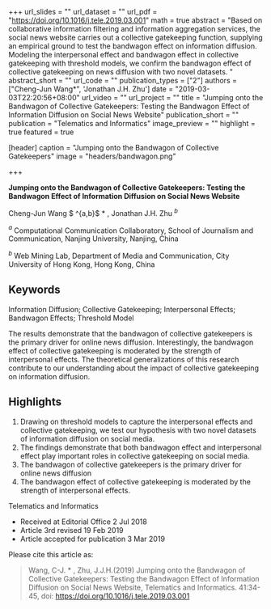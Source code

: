 +++
url_slides = ""
url_dataset = ""
url_pdf = "https://doi.org/10.1016/j.tele.2019.03.001"
math = true
abstract = "Based on collaborative information filtering and information aggregation services, the social news website carries out a collective gatekeeping function, supplying an empirical ground to test the bandwagon effect on information diffusion. Modeling the interpersonal effect and bandwagon effect in collective gatekeeping with threshold models, we confirm the bandwagon effect of collective gatekeeping on news diffusion with two novel datasets. "
abstract_short = ""
url_code = ""
publication_types = ["2"]
authors = ["Cheng-Jun Wang*", 'Jonathan J.H. Zhu']
date = "2019-03-03T22:20:56+08:00"
url_video = ""
url_project = ""
title = "Jumping onto the Bandwagon of Collective Gatekeepers: Testing the Bandwagon Effect of Information Diffusion on Social News Website"
publication_short = ""
publication = "Telematics and Informatics"
image_preview = ""
highlight = true
featured = true

[header]
  caption = "Jumping onto the Bandwagon of Collective Gatekeepers"
  image = "headers/bandwagon.png"

+++

**Jumping onto the Bandwagon of Collective Gatekeepers: Testing the Bandwagon Effect of Information Diffusion on Social News Website**

Cheng-Jun Wang $ ^{a,b}$ * , Jonathan J.H. Zhu ${^b}$

$^a$ Computational Communication Collaboratory, School of Journalism and Communication, Nanjing University, Nanjing, China

$^b$ Web Mining Lab, Department of Media and Communication, City University of Hong Kong, Hong Kong, China

## Keywords

Information Diffusion; Collective Gatekeeping; Interpersonal Effects; Bandwagon Effects; Threshold Model

The results demonstrate that the bandwagon of collective gatekeepers is the primary driver for online news diffusion. Interestingly, the bandwagon effect of collective gatekeeping is moderated by the strength of interpersonal effects. The theoretical generalizations of this research contribute to our understanding about the impact of collective gatekeeping on information diffusion.

## Highlights

1. Drawing on threshold models to capture the interpersonal effects and collective gatekeeping, we test our hypothesis with two novel datasets of information diffusion on social media.
2. The findings demonstrate that both bandwagon effect and interpersonal effect play important roles in collective gatekeeping on social media.
3. The bandwagon of collective gatekeepers is the primary driver for online news diffusion
4. The bandwagon effect of collective gatekeeping is moderated by the strength of interpersonal effects.


Telematics and Informatics

- Received at Editorial Office 2 Jul 2018
- Article 3rd revised 19 Feb 2019
- Article accepted for publication
3 Mar 2019

Please cite this article as:

> Wang, C-J. * , Zhu, J.J.H.(2019) Jumping onto the Bandwagon of Collective Gatekeepers: Testing the Bandwagon Effect of Information Diffusion on Social News Website, Telematics and Informatics. 41:34-45, doi: https://doi.org/10.1016/j.tele.2019.03.001
